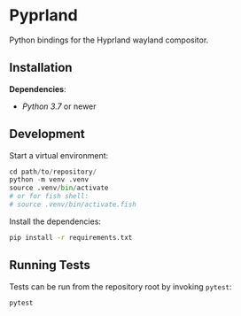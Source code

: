 # Pyprland

Python bindings for the Hyprland wayland compositor.

## Installation

**Dependencies**:
- *Python 3.7* or newer


## Development

Start a virtual environment:
```python
cd path/to/repository/
python -m venv .venv
source .venv/bin/activate
# or for fish shell:
# source .venv/bin/activate.fish
```

Install the dependencies:
```bash
pip install -r requirements.txt
```

## Running Tests

Tests can be run from the repository root by invoking `pytest`:
```bash
pytest
```
